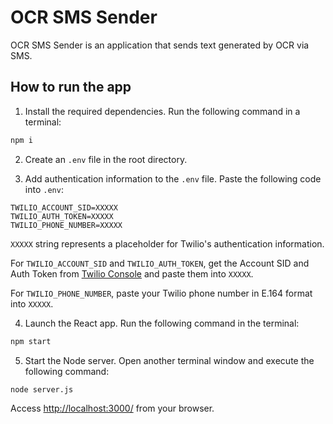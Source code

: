 # OCR SMS Sender

OCR SMS Sender is an application that sends text generated by OCR via SMS.

## How to run the app

1. Install the required dependencies. Run the following command in a terminal:

```bash
npm i
```

2.  Create an `.env` file in the root directory.

3. Add authentication information to the `.env` file. Paste the following code into `.env`:

```
TWILIO_ACCOUNT_SID=XXXXX
TWILIO_AUTH_TOKEN=XXXXX
TWILIO_PHONE_NUMBER=XXXXX
```

`XXXXX` string represents a placeholder for Twilio's authentication information.

For `TWILIO_ACCOUNT_SID` and `TWILIO_AUTH_TOKEN`, get the Account SID and Auth Token from [Twilio Console](https://www.twilio.com/login) and paste them into `XXXXX`.

For `TWILIO_PHONE_NUMBER`, paste your Twilio phone number in E.164 format into `XXXXX`.

4. Launch the React app. Run the following command in the terminal:

```bash
npm start
```

5. Start the Node server. Open another terminal window and execute the following command:

```bash
node server.js
```

Access [http://localhost:3000/](http://localhost:3000/) from your browser.